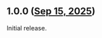 ## 1.0.0 ([Sep 15, 2025](https://github.com/ramensoftware/windhawk-mods/blob/cef63c833694e83e1be21b120e64b507a28c5db7/mods/old-regedit-tree-icons.wh.cpp))

Initial release.
